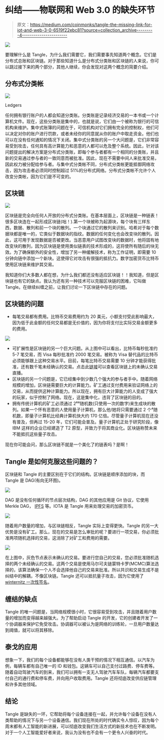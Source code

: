 # 纠结——物联网和 Web 3.0 的缺失环节

> 原文：<https://medium.com/coinmonks/tangle-the-missing-link-for-iot-and-web-3-0-6519f22ebc81?source=collection_archive---------4----------------------->

![](img/97e89d69b3900de4a4232df216a7594a.png)

要理解什么是 Tangle，为什么我们需要它，我们需要事先知道两个概念。它们是分布式总账和区块链。对于那些知道什么是分布式分类账和区块链的人来说，你可以跳过接下来的两个部分，其他人继续，你会发现对这两个概念的简要介绍。

## 分布式分类帐

![](img/d60146025c7529d8f43c2839aaa364a6.png)

Ledgers

任何拥有银行账户的人都会知道分类账。分类账是记录经济交易的一本书或一个计算机文件。现在，这些分类账是集中的，也就是说，它们由一个被称为银行的可信机构来维护。集中式账簿的问题在于，可信机构对它们拥有完全的控制权，他们可以决定对你的账户进行罚款，或者未经你的同意就从你的账户中取走资金。他们也可以在没有任何通知的情况下关闭。集中式分类账的另一个大问题是，它们非常容易受到攻击，任何具有高计算能力和恶意的人都可以危及整个系统。因此，针对该问题提出的解决方案是分布式分类账，即每个参与者都有一个相同的分类账，并且新的交易通过参与者的一致同意而被批准。因此，现在不需要中间人来批准交易，因此权力被分配给参与者。与集中式分类帐不同，分布式分类帐更能抵御网络攻击，因为攻击者必须同时控制超过 51%的分布式网络。分布式分类帐不允许个人改变分类帐，因为它们是不可变的。

## 区块链

![](img/79ca20dcd3ed897dc271f280fc5f6ef9.png)

区块链是完全向任何人开放的分布式分类账。在基本层面上，区块链是一种链表！很多区块连在一起形成区块链(咄！).第一个块被称为起源块，每个块有三样东西，数据、散列和前一个块的散列。一个块通过它的散列来识别。哈希对于每个数据块都是唯一的，它类似于数据块的指纹。数据的任何变化也会改变块的散列。因此，这可用于发现数据是否被更改。当恶意用户试图改变块的数据时，他将固有地改变块的散列，因为区块链是使用类似链表的技术形成的，这将使所有随后的块无效。为了确保额外的安全性，增加了另一种缓解技术，称为工作证明，即需要 10 分钟向链中添加一个新块。这使得它对攻击有很强的抵抗力。数字加密货币比特币使用区块链来维护其交易。

我知道你们大多数人都在想，为什么我们都还没有适应区块链！！我知道，但是区块链也有它的缺点。我认为还有另一种技术可以克服区块链的困难，它叫做 Tangle。在继续纠缠之前，让我们讨论一下区块链中存在的问题。

## 区块链的问题

*   每笔交易都有费用。比特币交易费用约为 20 美元，小额支付受此影响最大，因为低于此金额的任何交易都是无价值的，因为你将支付比实际交易金额更多的费用。

![](img/e373ad9b13eccfa0bdda0f0c501d99b5.png)

*   可扩展性是区块链的另一个巨大问题。从上图中可以看出，比特币每秒批准约 5-7 笔交易，而 Visa 每秒批准约 2000 笔交易。被称为 Visa 替代品的比特币必须能够跟上这种交易水平。目前，每笔比特币交易需要 10 分钟才能获得批准，还有数千笔未经确认的交易。点击此[链接](https://blockchain.info/unconfirmed-transactions)可以查看区块链上的未确认交易直播。
*   区块链的另一个问题是，它已经集中到少数几个强大的参与者手中。随着网络规模的增加，区块链需要巨大的计算能力。矿工通过支付费用来验证网络上的交易，从而提供这种计算能力。所以现在，拥有巨大计算能力的人变成了强大的玩家，似乎控制了网络。现在，这是集中化，违背了区块链的目的。
*   拥有传统计算机的矿工必须通过 2⁶⁸随机数(只使用一次的数字)来生成块的散列。如果一个怀有恶意的人使用量子计算机，那么他/她将只需要通过 2 个⁴随机数，即量子计算机比经典计算机快大约 170 亿倍。尽管量子计算机现在还没有普及，但再过 15-20 年，它们可能会普及。量子计算机正处于研究阶段，像 IBM 这样的企业已经建造了 T2 原型，并致力于将其商业化。区块链称赞未来不能抵抗这些量子攻击。

现在你可能会问，那么区块链不就是一个美化了的链表吗？是啊！

## Tangle 是如何克服这些问题的？

区块链和 Tangle 的主要区别在于它们的结构。区块链是顺序添加的块，而 Tangle 是 DAG(有向无环图)。

![](img/24c93066bd533213b2011e0f336af97b.png)

DAG 是没有任何循环的节点层次结构，DAG 的其他应用是 Git 协议，它使用 Merkle DAG， [IPFS](/coinmonks/interplanetary-file-system-ipfs-future-of-the-web-c45c955e384c) 等。IOTA 是 Tangle 用来处理交易的加密货币。

![](img/364bb8d87ebec4467d1eadac087e9502.png)

随着用户数量的增加，与区块链相反，Tangle 实际上变得更快。Tangle 的另一大优势是没有矿工。那么，现在的交易是怎么审批的呢？要进行一项交易，你必须批准两项随机选择的交易，这消除了对矿工和费用的需要。

![](img/8f2ea3ef1da636b721dc5bad9c0731bf.png)

在上图中，灰色节点表示未确认的交易。要进行您自己的交易，您必须批准随机选择的两个未经确认的交易。这两个交易是使用马尔可夫链蒙特卡罗(MCMC)算法选择的，该算法确保一个人不会选择他自己的交易来批准。所以共识和交易生成不是纠结中的解耦，不像区块链。Tangle 还可以抵抗量子攻击，因为它使用了 [winternitz 一次性签名](https://crypto.stackexchange.com/questions/8979/winternitz-one-time-signature)。

## 缠结的缺点

Tangle 的唯一问题是，当网络规模很小时，它很容易受到攻击，并且随着用户数量的增加而变得越来越强大。为了帮助启动 Tangle 的开发，它的创建者开发了一个协调器来保护它免受攻击。协调器可以被认为是网络的训练轮，一旦用户数量达到阈值，就可以将其移除。

## 泰戈的应用

想象一下，我们的每个设备都能够在没有人类干预的情况下相互通信。以汽车为例，每辆车都有自己唯一的 ID 和钱包。这辆车可以自己支付过路费、停车费等。随着自动驾驶汽车的到来，我们可以拥有一支无人驾驶汽车车队，每辆汽车都要支付自己的通行费和停车费，并向用户收取费用。Tangle 还将彻底改变供应链管理和许多其他领域。

## 结论

Tangle 是缺失的一环，它帮助将每个设备连接在一起，并允许每个设备在没有人类帮助的情况下与另一个设备通信。我们现在所处的时代确实令人惊叹，因为每个周末都有人工智能的新进展，可以彻底改变我们生活方式的新技术也在不断发明。对于一个人工智能爱好者来说，我认为没有也不会有一个更令人兴奋的时代。